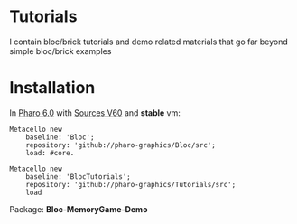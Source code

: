 # Tutorials
I contain bloc/brick tutorials and demo related materials that go far beyond simple bloc/brick examples

# Installation

In [Pharo 6.0](http://files.pharo.org/image/60/60493.zip) with [Sources V60](http://files.pharo.org/sources/PharoV60.sources) and **stable** vm:

```smalltalk
Metacello new
    baseline: 'Bloc';
    repository: 'github://pharo-graphics/Bloc/src';
    load: #core.
```    

```smalltalk
Metacello new
    baseline: 'BlocTutorials';
    repository: 'github://pharo-graphics/Tutorials/src';
    load
```

Package:
  **Bloc-MemoryGame-Demo**
